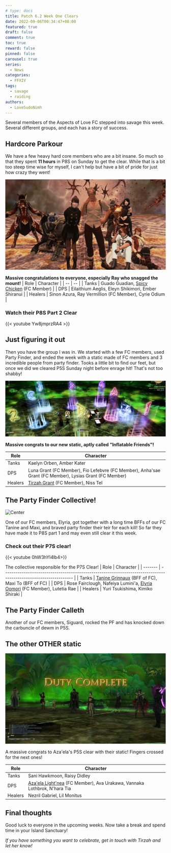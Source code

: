 ```yaml
---
# type: docs
title: Patch 6.2 Week One Clears
date: 2022-09-06T00:34:47+08:00
featured: true
draft: false
comment: true
toc: true
reward: false
pinned: false
carousel: true
series:
  - News
categories:
  - FFXIV
tags:
  - savage
  - raiding
authors:
  - LoveSudoNimh
---
```


Several members of the Aspects of Love FC stepped into savage this week. Several different groups, and each has a story of success.

<!--more-->

## Hardcore Parkour

We have a few heavy hard core members who are a bit insane. So much so that they spent **11 hours** in P8S on Sunday to get the clear. While that is a bit too steep time wise for myself, I can't help but have a bit of pride for just how crazy they went!

![Center](p8savageclear-groupshot.png)

**Massive congratulations to everyone, especially Ray who snagged the mount!**
| Role | Character |
| -- | -- |
| Tanks | Guado Guadian, [Spicy Chicken](https://www.twitch.tv/neekoputkin) (FC Member) |
| DPS | Eilaithium Aeglis, Eleyn Shikimori, Ember Shiranui |
| Healers | Sinon Azura, Ray Vermillion (FC Member), Cyrie Odium |

### Watch their P8S Part 2 Clear

{{< youtube Yw8jmprzRA4 >}}

## Just figuring it out

Then you have the group I was in. We started with a few FC members, used Party Finder, and ended the week with a static made of FC members and 3 incredible people from party finder. Tooks a little bit to find our feet, but once we did we cleared P5S Sunday night before enrage hit! That's not too shabby!

![Center](week-one-clears.png)

**Massive congrats to our new static, aptly called "Inflatable Friends"!**

| Role    | Character                                                                                              |
| ------- | ------------------------------------------------------------------------------------------------------ |
| Tanks   | Kaelyn Orben, Amber Kater                                                                              |
| DPS     | Luna Grant (FC Member), Fio Lefebvre (FC Member), Anha'sae Grant (FC Member), Lysias Grant (FC Member) |
| Healers | [Tirzah Grant](https://www.twitch.tv/lovesudonimh) (FC Member), Niss Tel                               |

## The Party Finder Collective!

![Center](elyp7clear.png)

One of our FC members, Elyria, got together with a long time BFFs of our FC Tanine and Maxi, and braved party finder their teir for each kill! So far they have made it to P8S part 1 and may even still clear it this week.

### Check out their P7S clear!

{{< youtube 0hW3hYl4lb4>}}

The collective responsible for the P7S Clear!
| Role | Character |
| ------- | ---------------------------------------------------------------------------------------------------------------- |
| Tanks | [Tanine Grinnaux](https://www.twitch.tv/tanine_grinnaux) (BFF of FC), Maxi To (BFF of FC) |
| DPS | Rose Fairclough, Nafeiya Lumini'a, [Elyria Oomori](https://www.twitch.tv/elyria_oomori) (FC Member), Lutetia Rae |
| Healers | Yuri Tsukishima, Kimiko Shiraki |

## The Party Finder Calleth

Another of our FC members, Siguard, rocked the PF and has knocked down the carbuncle of dewm in P5S.

## The other OTHER static

![Center](azasclear.jpg)

A massive congrats to Aza'ela's P5S clear with their static! Fingers crossed for the next ones!

| Role    | Character                                                                                                    |
| ------- | ------------------------------------------------------------------------------------------------------------ |
| Tanks   | Sani Hawkmoon, Raisy Didley                                                                                  |
| DPS     | [Aza'ela Light'nea](https://www.twitch.tv/azael_____) (FC Member), Ava Urakawa, Vannaka Lothbrok, N'hara Tia |
| Healers | Nezril Gabriel, Lil Monitus                                                                                  |

## Final thoughts

Good luck to everyone in the upcoming weeks. Now take a break and spend time in your Island Sanctuary!

_If you have something you want to celebrate, get in touch with Tirzah and let her know!_
